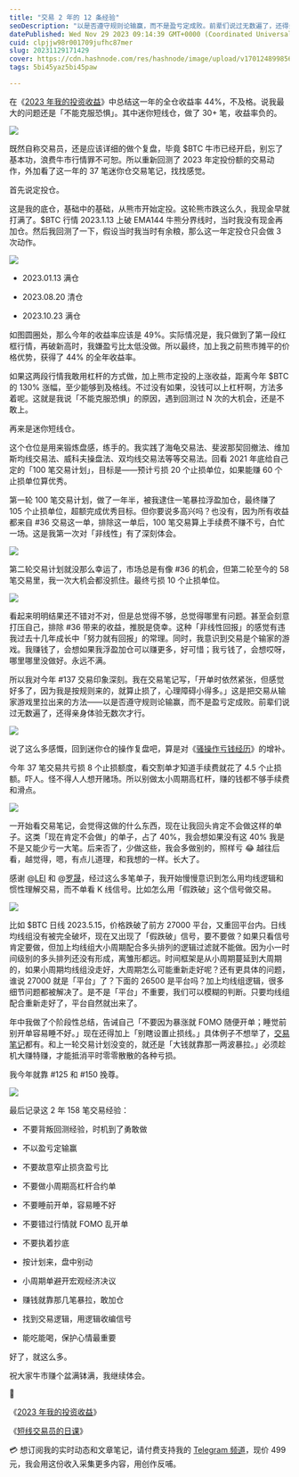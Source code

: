 ```yaml
---
title: "交易 2 年的 12 条经验"
seoDescription: "以是否遵守规则论输赢，而不是盈亏定成败。前辈们说过无数遍了，还得亲身体验无数次才行。"
datePublished: Wed Nov 29 2023 09:14:39 GMT+0000 (Coordinated Universal Time)
cuid: clpjjw98r001709jufhc87mer
slug: 20231129171429
cover: https://cdn.hashnode.com/res/hashnode/image/upload/v1701248998560/160b3de8-7f23-4781-a798-3587d6e76cec.jpeg
tags: 5bi45yaz5bi45paw

---
```


在《[2023 年我的投资收益](https://mp.weixin.qq.com/s?__biz=MzI3MzU5MDA1OQ==&mid=2247488163&idx=1&sn=8d76bd2ec6dbf6a701e79c87b90b15c6&chksm=eb21a0e7dc5629f1bec3dc01f72a8dc41560768280e8647ec6b710063fbe5d34e6b3f964fbda#rd)》中总结这一年的全仓收益率 44%，不及格。说我最大的问题还是「不能克服恐惧」。其中迷你短线仓，做了 30+ 笔，收益率负的。

![](https://cdn.hashnode.com/res/hashnode/image/upload/v1701249021213/8fd253a2-916a-40d1-8914-6b2521b63d7e.jpeg)

既然自称交易员，还是应该详细的做个复盘，毕竟 $BTC 牛市已经开启，别忘了基本功，浪费牛市行情罪不可恕。所以重新回测了 2023 年定投份额的交易动作，外加看了这一年的 37 笔迷你仓交易笔记，找找感觉。

首先说定投仓。

这是我的底仓，基础中的基础，从熊市开始定投。这轮熊市跌这么久，我现金早就打满了。$BTC 行情 2023.1.13 上破 EMA144 牛熊分界线时，当时我没有现金再加仓。然后我回测了一下，假设当时我当时有余粮，那么这一年定投仓只会做 3 次动作。

![](https://cdn.hashnode.com/res/hashnode/image/upload/v1701249045384/9e264775-a1a2-4f8c-a2d3-7f4fe9aaaafd.png)

* 2023.01.13 满仓
    
* 2023.08.20 清仓
    
* 2023.10.23 满仓
    

如图圆圈处，那么今年的收益率应该是 49%。实际情况是，我只做到了第一段红框行情，再破新高时，我嫌盈亏比太低没做。所以最终，加上我之前熊市摊平的价格优势，获得了 44% 的全年收益率。

如果这两段行情我敢用杠杆的方式做，加上熊市定投的上涨收益，距离今年 $BTC 的 130% 涨幅，至少能够到及格线。不过没有如果，没钱可以上杠杆啊，方法多着呢。这就是我说「不能克服恐惧」的原因，遇到回测过 N 次的大机会，还是不敢上。

再来是迷你短线仓。

这个仓位是用来锻炼盘感，练手的。我实践了海龟交易法、斐波那契回撤法、维加斯均线交易法、威科夫操盘法、双均线交易法等等交易法。回看 2021 年底给自己定的「100 笔交易计划」，目标是——预计亏损 20 个止损单位，如果能赚 60 个止损单位算优秀。

第一轮 100 笔交易计划，做了一年半，被我逮住一笔暴拉浮盈加仓，最终赚了 105 个止损单位，超额完成优秀目标。但你要说多高兴吗？也没有，因为所有收益都来自 #36 交易这一单，排除这一单后，100 笔交易算上手续费不赚不亏，白忙一场。这是我第一次对「非线性」有了深刻体会。

![](https://cdn.hashnode.com/res/hashnode/image/upload/v1701249069310/2bdfe173-4533-4e77-a962-bf0d132a359a.jpeg)

第二轮交易计划就没那么幸运了，市场总是有像 #36 的机会，但第二轮至今的 58 笔交易里，我一次大机会都没抓住。最终亏损 10 个止损单位。

![](https://cdn.hashnode.com/res/hashnode/image/upload/v1701249073490/40318dba-fab9-422e-8bdd-ff4676b33c1b.jpeg)

看起来明明结果还不错对不对，但是总觉得不够，总觉得哪里有问题。甚至会刻意打压自己，排除 #36 带来的收益，推脱是侥幸。这种「非线性回报」的感觉有违我过去十几年成长中「努力就有回报」的常理。同时，我意识到交易是个输家的游戏。我赚钱了，会想如果我浮盈加仓可以赚更多，好可惜；我亏钱了，会想哎呀，哪里哪里没做好。永远不满。

所以我对今年 #137 交易印象深刻。我在交易笔记写，「开单时依然紧张，但感觉好多了，因为我是按规则来的，就算止损了，心理障碍小得多。」这是把交易从输家游戏里拉出来的方法——以是否遵守规则论输赢，而不是盈亏定成败。前辈们说过无数遍了，还得亲身体验无数次才行。

![](https://cdn.hashnode.com/res/hashnode/image/upload/v1701249124115/e9b80d10-c6e2-4798-b11a-2a9bb8db163e.jpeg)

说了这么多感慨，回到迷你仓的操作复盘吧，算是对《[骚操作亏钱经历](https://mp.weixin.qq.com/s?__biz=MzI3MzU5MDA1OQ==&mid=2247486922&idx=1&sn=29305b607783853c2dbe31479e7b15f4&chksm=eb21bf8edc56369881dc2537b41357c9e5cd8f4a31b33f844e2f77e38ed21c0d18d239939139#rd)》的增补。

今年 37 笔交易共亏损 8 个止损额度，看交割单才知道手续费就花了 4.5 个止损额。吓人。怪不得人人想开赌场。所以别做太小周期高杠杆，赚的钱都不够手续费和滑点。

![](https://cdn.hashnode.com/res/hashnode/image/upload/v1701249140916/defdbb1c-5b6f-4518-8368-8a418c3b5d59.jpeg)

一开始看交易笔记，会觉得这做的什么东西，现在让我回头肯定不会做这样的单子。这类「现在肯定不会做」的单子，占了 40%，我会想如果没有这 40% 我是不是又能少亏一大笔。后来否了，少做这些，我会多做别的，照样亏 😂 越往后看，越觉得，嗯，有点儿道理，和我想的一样。长大了。

感谢 @[LEI](https://www.youtube.com/watch?v=Pe04VShLE1g) 和 @[罗晟](https://www.youtube.com/watch?v=D8lvYRdk70I)，经过这么多笔单子，我开始慢慢意识到怎么用均线逻辑和惯性理解交易，而不单看 K 线信号。比如怎么用「假跌破」这个信号做交易。

![](https://cdn.hashnode.com/res/hashnode/image/upload/v1701249161954/5b0b4794-b149-4ed8-b119-56e8a2629ded.png)

比如 $BTC 日线 2023.5.15，价格跌破了前方 27000 平台，又重回平台内。日线均线组没有被完全破坏，现在又出现了「假跌破」信号，要不要做？如果只看信号肯定要做，但加上均线组大小周期配合多头排列的逻辑过滤就不能做。因为小一时间级别的多头排列还没有形成，离雏形都远。时间框架是从小周期蔓延到大周期的，如果小周期均线组没走好，大周期怎么可能重新走好呢？还有更具体的问题，谁说 27000 就是「平台」了？下面的 26500 是平台吗？加上均线组逻辑，很多细节问题都被解决了。是不是「平台」不重要，我们可以模糊的判断。只要均线组配合重新走好了，平台自然就出来了。

年中我做了个阶段性总结，告诫自己「不要因为暴涨就 FOMO 随便开单；睡觉前别开单容易睡不好。」现在还得加上「别瞎设置止损线。」具体例子不想举了，[交易笔记](https://t.me/c/1776193193/3725)都有。和上一轮交易计划没变的，就还是「大钱就靠那一两波暴拉。」必须趁机大赚特赚，才能抵消平时零零散散的各种亏损。

我今年就靠 #125 和 #150 挽尊。

![](https://cdn.hashnode.com/res/hashnode/image/upload/v1701249198925/4ea0b21b-9ede-4a36-aa73-2babea3c5d08.jpeg)

最后记录这 2 年 158 笔交易经验：

* 不要背叛回测经验，时机到了勇敢做
    
* 不以盈亏定输赢
    
* 不要故意窄止损贪盈亏比
    
* 不要做小周期高杠杆合约单
    
* 不要睡前开单，容易睡不好
    
* 不要错过行情就 FOMO 乱开单
    
* 不要执着抄底
    
* 按计划来，盘中别动
    
* 小周期单避开宏观经济决议
    
* 赚钱就靠那几笔暴拉，敢加仓
    
* 找到交易逻辑，用逻辑收编信号
    
* 能吃能喝，保护心情最重要
    

好了，就这么多。

祝大家牛市赚个盆满钵满，我继续体会。

🔗

《[2023 年我的投资收益](https://mp.weixin.qq.com/s?__biz=MzI3MzU5MDA1OQ==&mid=2247488163&idx=1&sn=8d76bd2ec6dbf6a701e79c87b90b15c6&chksm=eb21a0e7dc5629f1bec3dc01f72a8dc41560768280e8647ec6b710063fbe5d34e6b3f964fbda#rd)》

《[短线交易员的日课](https://mp.weixin.qq.com/s?__biz=MzI3MzU5MDA1OQ==&mid=2247487608&idx=1&sn=b3f1a960513acb2acdedf8c8f565ff72&chksm=eb21a23cdc562b2a612c0ec4efd5f6d7c6ab3020f3b9ffa140d1e9b7931cb13dc7c9b390090d#rd)》

💳 想订阅我的实时动态和文章笔记，请付费支持我的 [Telegram 频道](https://mp.weixin.qq.com/s/A_yK10ktL8Nl7RzsnGwzEg)，现价 499 元，我会用这份收入采集更多内容，用创作反哺。